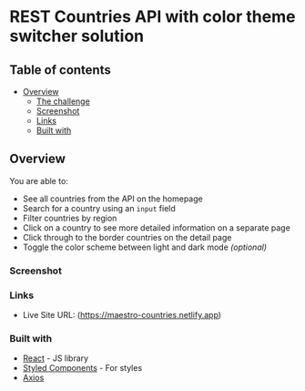 # REST Countries API with color theme switcher solution

## Table of contents

- [Overview](#overview)
  - [The challenge](#the-challenge)
  - [Screenshot](#screenshot)
  - [Links](#links)
  - [Built with](#built-with)

## Overview

You are able to:

- See all countries from the API on the homepage
- Search for a country using an `input` field
- Filter countries by region
- Click on a country to see more detailed information on a separate page
- Click through to the border countries on the detail page
- Toggle the color scheme between light and dark mode _(optional)_

### Screenshot

### Links

- Live Site URL: (https://maestro-countries.netlify.app)

### Built with

- [React](https://reactjs.org/) - JS library
- [Styled Components](https://styled-components.com/) - For styles
- [Axios](https://axios-http.com/)
